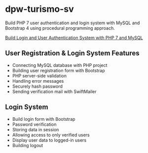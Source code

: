 # dpw-turismo-sv

Build PHP 7 user authentication and login system with MySQL and Bootstrap 4 using procedural programming approach.

[Build Login and User Authentication System with PHP 7 and MySQL](https://www.positronx.io/build-php-mysql-login-and-user-authentication-system/)

## User Registration & Login System Features
* Connecting MySQL database with PHP project
* Building user registration form with Bootstrap
* PHP server-side validation
* Handling error messages
* Securely hash password
* Sending verification mail with SwiftMailer

## Login System
* Build login form with Bootstrap
* Password verification
* Storing data in session
* Allowing access to only verified users
* Display user data to logged-in users
* Building logout
